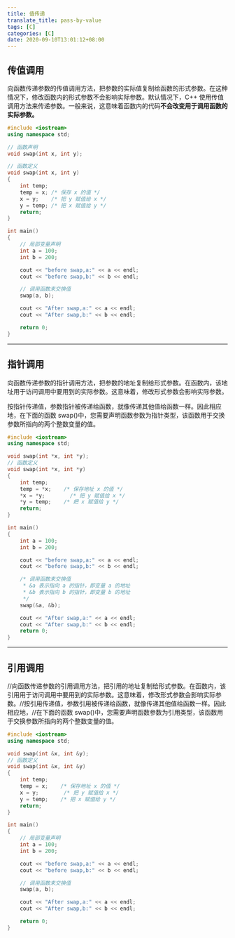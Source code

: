 ```yaml
---
title: 值传递
translate_title: pass-by-value
tags: [C]
categories: [C]
date: 2020-09-10T13:01:12+08:00
---
```


## 传值调用

向函数传递参数的传值调用方法，把参数的实际值复制给函数的形式参数。在这种情况下，修改函数内的形式参数不会影响实际参数。默认情况下，C++ 使用传值调用方法来传递参数。一般来说，这意味着函数内的代码**不会改变用于调用函数的实际参数。**

```c++
#include <iostream>
using namespace std;

// 函数声明
void swap(int x, int y);

// 函数定义
void swap(int x, int y)
{
    int temp;
    temp = x; /* 保存 x 的值 */
    x = y;    /* 把 y 赋值给 x */
    y = temp; /* 把 x 赋值给 y */
    return;
}

int main()
{
    // 局部变量声明
    int a = 100;
    int b = 200;

    cout << "before swap,a:" << a << endl;
    cout << "before swap,b:" << b << endl;

    // 调用函数来交换值
    swap(a, b);

    cout << "After swap,a:" << a << endl;
    cout << "After swap,b:" << b << endl;

    return 0;
}
```

----

## 指针调用

向函数传递参数的指针调用方法，把参数的地址复制给形式参数。在函数内，该地址用于访问调用中要用到的实际参数。这意味着，修改形式参数会影响实际参数。

按指针传递值，参数指针被传递给函数，就像传递其他值给函数一样。因此相应地，在下面的函数 swap()中，您需要声明函数参数为指针类型，该函数用于交换参数所指向的两个整数变量的值。

```c++
#include <iostream>
using namespace std;

void swap(int *x, int *y);
// 函数定义
void swap(int *x, int *y)
{
    int temp;
    temp = *x;    /* 保存地址 x 的值 */
    *x = *y;        /* 把 y 赋值给 x */
    *y = temp;    /* 把 x 赋值给 y */
    return;
}

int main()
{
    int a = 100;
    int b = 200;

    cout << "before swap,a:" << a << endl;
    cout << "before swap,b:" << b << endl;

    /* 调用函数来交换值
     * &a 表示指向 a 的指针，即变量 a 的地址
     * &b 表示指向 b 的指针，即变量 b 的地址
     */
    swap(&a, &b);

    cout << "After swap,a:" << a << endl;
    cout << "After swap,b:" << b << endl;
    return 0;
}
```

----

## 引用调用

//向函数传递参数的引用调用方法，把引用的地址复制给形式参数。在函数内，该引用用于访问调用中要用到的实际参数。这意味着，修改形式参数会影响实际参数。//按引用传递值，参数引用被传递给函数，就像传递其他值给函数一样。因此相应地，//在下面的函数 swap()中，您需要声明函数参数为引用类型，该函数用于交换参数所指向的两个整数变量的值。

```cpp
#include <iostream>
using namespace std;

void swap(int &x, int &y);
// 函数定义
void swap(int &x, int &y)
{
    int temp;
    temp = x;    /* 保存地址 x 的值 */
    x = y;        /* 把 y 赋值给 x */
    y = temp;    /* 把 x 赋值给 y */
    return;
}

int main()
{
    // 局部变量声明
    int a = 100;
    int b = 200;

    cout << "before swap,a:" << a << endl;
    cout << "before swap,b:" << b << endl;

    // 调用函数来交换值
    swap(a, b);

    cout << "After swap,a:" << a << endl;
    cout << "After swap,b:" << b << endl;

    return 0;
}
```



